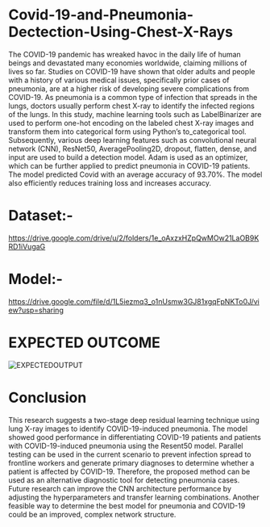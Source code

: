 # Covid-19-and-Pneumonia-Dectection-Using-Chest-X-Rays

The COVID-19 pandemic has wreaked havoc in the daily life of human beings and devastated many economies worldwide, claiming millions of lives so far. Studies on COVID-19 have shown that older adults and people with a history of various medical issues, specifically prior cases of pneumonia, are at a higher risk of developing severe complications from COVID-19. As pneumonia is a common type of infection that spreads in the lungs, doctors usually perform chest X-ray to identify the infected regions of the lungs. In this study, machine learning tools such as LabelBinarizer are used to perform one-hot encoding on the labeled chest X-ray images and transform them into categorical form using Python’s to_categorical tool. Subsequently, various deep learning features such as convolutional neural network (CNN), ResNet50, AveragePooling2D, dropout, flatten, dense, and input are used to build a detection model. Adam is used as an optimizer, which can be further applied to predict pneumonia in COVID-19 patients. The model predicted Covid with an average accuracy of 93.70%. The model also efficiently reduces training loss and increases accuracy.

# Dataset:- 
 
 https://drive.google.com/drive/u/2/folders/1e_oAxzxHZpQwMOw21LaOB9KRD1iVugaG
 
 # Model:-
 
 https://drive.google.com/file/d/1L5iezmq3_o1nUsmw3GJ81xgqFpNKTo0J/view?usp=sharing
 

# EXPECTED OUTCOME
![EXPECTEDOUTPUT](https://user-images.githubusercontent.com/67418559/139538905-5d83de4a-63bd-43e7-986b-a6d107d60355.png)

# Conclusion

This research suggests a two-stage deep residual learning technique using lung X-ray images to identify COVID-19-induced pneumonia. The model showed good performance in differentiating COVID-19 patients and patients with COVID-19-induced pneumonia using the Resent50 model. Parallel testing can be used in the current scenario to prevent infection spread to frontline workers and generate primary diagnoses to determine whether a patient is affected by COVID-19. Therefore, the proposed method can be used as an alternative diagnostic tool for detecting pneumonia cases. Future research can improve the CNN architecture performance by adjusting the hyperparameters and transfer learning combinations. Another feasible way to determine the best model for pneumonia and COVID-19 could be an improved, complex network structure.
 
